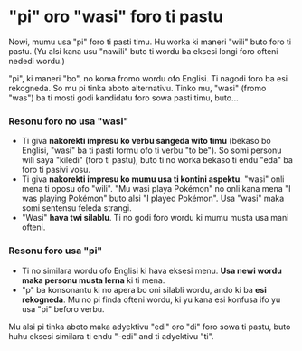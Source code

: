 # "pi" oro "wasi" foro ti pastu

Nowi, mumu usa "pi" foro ti pasti timu. Hu worka ki maneri "wili" buto foro ti pastu. (Yu alsi kana usu "nawili" buto ti wordu ba eksesi longi foro ofteni nededi wordu.)

"pi", ki maneri "bo", no koma fromo wordu ofo Englisi. Ti nagodi foro ba esi rekogneda. So mu pi tinka aboto alternativu. Tinko mu, "wasi" (fromo "was") ba ti mosti godi kandidatu foro sowa pasti timu, buto...


### Resonu foro no usa "wasi"
- Ti giva **nakorekti impresu ko verbu sangeda wito timu** (bekaso bo Englisi, "wasi" ba ti pasti formu ofo ti verbu "to be"). So somi personu wili saya "kiledi" (foro ti pastu), buto ti no worka bekaso ti endu "eda" ba foro ti pasivi vosu.
- Ti giva **nakorekti impresu ko mumu usa ti kontini aspektu**. "wasi" onli mena ti oposu ofo "wili". "Mu wasi playa Pokémon" no onli kana mena "I was playing Pokémon" buto alsi "I played Pokémon". Usa "wasi" maka somi sentensu feleda strangi.
- "Wasi" **hava twi silablu**. Ti no godi foro wordu ki mumu musta usa mani ofteni.

### Resonu foro usa "pi"
- Ti no similara wordu ofo Englisi ki hava eksesi menu. **Usa newi wordu maka personu musta lerna** ki ti mena.
- "p" ba konsonantu ki no apera bo oni silabli wordu, ando ki ba **esi rekogneda**. Mu no pi finda ofteni wordu, ki yu kana esi konfusa ifo yu usa "pi" beforo verbu.

Mu alsi pi tinka aboto maka adyektivu "edi" oro "di" foro sowa ti pastu, buto huhu eksesi similara ti endu "-edi" and ti adyektivu "ti".